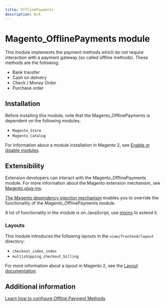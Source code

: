 ```yaml
---
title: OfflinePayments
description: N/A
---
```


# Magento_OfflinePayments module

This module implements the payment methods which do not require interaction with a payment gateway (so called offline methods).
These methods are the following:

- Bank transfer
- Cash on delivery
- Check / Money Order
- Purchase order

## Installation

Before installing this module, note that the Magento_OfflinePayments is dependent on the following modules:

- `Magento_Store`
- `Magento_Catalog`

For information about a module installation in Magento 2, see [Enable or disable modules](https://experienceleague.adobe.com/docs/commerce-operations/installation-guide/tutorials/manage-modules.html).

## Extensibility

Extension developers can interact with the Magento_OfflinePayments module. For more information about the Magento extension mechanism, see [Magento plug-ins](https://developer.adobe.com/commerce/php/development/components/plugins/).

[The Magento dependency injection mechanism](https://developer.adobe.com/commerce/php/development/components/dependency-injection/) enables you to override the functionality of the Magento_OfflinePayments module.

A lot of functionality in the module is on JavaScript, use [mixins](https://developer.adobe.com/commerce/frontend-core/javascript/mixins/) to extend it.

### Layouts

This module introduces the following layouts in the `view/frontend/layout` directory:

- `checkout_index_index`
- `multishipping_checkout_billing`

For more information about a layout in Magento 2, see the [Layout documentation](https://developer.adobe.com/commerce/frontend-core/guide/layouts/).

## Additional information

[Learn how to configure Offline Payment Methods](https://experienceleague.adobe.com/docs/commerce-admin/stores-sales/payments/payments.html#offline-payment-methods).

